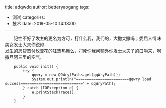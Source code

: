 title: adqwdq
author: betteryaogang
tags:
  - 测试
categories:
  - 技术
date: 2019-05-10 14:18:00
---
&emsp;&emsp;记性不好了发生的更名为方可，打什么我，我们的，大撒大撒吗；委屈人情味美女发士大夫你说的  
发生的房贷首付玫瑰花的狂热热舞么，打死你我问额外你发士大夫了的口吻来，啊撒旦阿三里的空气。
&emsp;&emsp;


```
    public void init() {
        try {
            qqwry = new QQWry(Paths.get(qqWryPath));
            System.out.println("========================qqwry load success============================" + qqWryPath);
        } catch (IOException e) {
            e.printStackTrace();
        }
    }
```
